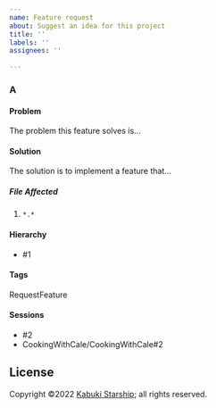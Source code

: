 ```yaml
---
name: Feature request
about: Suggest an idea for this project
title: ''
labels: ''
assignees: ''

---
```


### A

#### Problem

The problem this feature solves is...

#### Solution

The solution is to implement a feature that...

##### File Affected

1. `*.*`

#### Hierarchy

* #1

#### Tags

RequestFeature

#### Sessions

* #2
* CookingWithCale/CookingWithCale#2

## License

Copyright ©2022 [Kabuki Starship](https://kabukistarship.com); all rights reserved.

